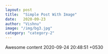 ```yaml
---
layout: post
title:  "Simple Post With Image"
date:   2020-09-23
author: "Vishnu"
image: "/img/bg3.jpg"
category: "category-2"
---
```


Awesome content 2020-09-24 20:48:51 +0530  